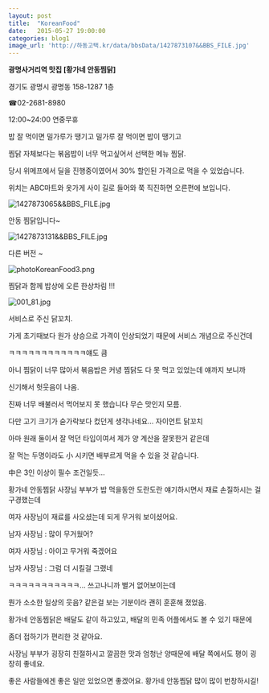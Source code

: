 ```yaml
---
layout: post
title:  "KoreanFood"
date:   2015-05-27 19:00:00
categories: blog1
image_url: 'http://하동고택.kr/data/bbsData/1427873107&&BBS_FILE.jpg'
---         
```


**광명사거리역 맛집 [황가네 안동찜닭]**

경기도 광명시 광명동 158-1287 1층



☎02-2681-8980


12:00~24:00 연중무휴


밥 잘 먹이면 밀가루가 땡기고 밀가루 잘 먹이면 밥이 땡기고

찜닭 자체보다는 볶음밥이 너무 먹고싶어서 선택한 메뉴 찜닭.

당시 위메프에서 딜을 진행중이였어서 30% 할인된 가격으로 먹을 수 있었습니다.

위치는 ABC마트와 옷가게 사이 길로 들어와 쭉 직진하면 오른편에 보입니다.




![1427873065&&BBS_FILE.jpg](http://하동고택.kr/data/bbsData/1427873065&&BBS_FILE.jpg)

안동 찜닭입니다~

![1427873131&&BBS_FILE.jpg](http://하동고택.kr/data/bbsData/1427873131&&BBS_FILE.jpg)

다른 버전 ~

![photoKoreanFood3.png](http://www.seouldailynews.com/wp-content/uploads/2014/05/photoKoreanFood3.png)

찜닭과 함께 밥상에 오른 한상차림 !!!


![001_81.jpg](http://www.asahikawafc.jp/locanavi2/images/uploaded/001_81.jpg)






서비스로 주신 닭꼬치.

가게 초기때보다 원가 상승으로 가격이 인상되었기 때문에 서비스 개념으로 주신건데

ㅋㅋㅋㅋㅋㅋㅋㅋㅋㅋㅋㅋ얘도 큼

아니 찜닭이 너무 많아서 볶음밥은 커녕 찜닭도 다 못 먹고 있었는데 얘까지 보니까

신기해서 헛웃음이 나옴.

진짜 너무 배불러서 먹어보지 못 했습니다 무슨 맛인지 모름.

다만 고기 크기가 숟가락보다 컸던게 생각나네요... 자이언트 닭꼬치




아마 원래 둘이서 잘 먹던 타입이여서 제가 양 계산을 잘못한거 같은데

잘 먹는 두명이라도 小 시키면 배부르게 먹을 수 있을 것 같습니다.

中은 3인 이상이 필수 조건일듯...













황가네 안동찜닭 사장님 부부가 밥 먹을동안 도란도란 얘기하시면서 재료 손질하시는 걸 구경했는데

여자 사장님이 재료를 사오셨는데 되게 무거워 보이셨어요.

남자 사장님 : 많이 무거웠어?

여자 사장님 : 아이고 무거워 죽겠어요

남자 사장님 : 그럼 더 시킬걸 그랬네

ㅋㅋㅋㅋㅋㅋㅋㅋㅋㅋㅋ... 쓰고나니까 별거 없어보이는데

뭔가 소소한 일상의 웃음? 같은걸 보는 기분이라 괜히 훈훈해 졌었음.




황가네 안동찜닭은 배달도 같이 하고있고, 배달의 민족 어플에서도 볼 수 있기 때문에

좀더 접하기가 편리한 것 같아요.

사장님 부부가 굉장히 친절하시고 깔끔한 맛과 엄청난 양때문에 배달 쪽에서도 평이 굉장히 좋네요.




좋은 사람들에겐 좋은 일만 있었으면 좋겠어요. 황가네 안동찜닭 많이 많이 번창하시길!




